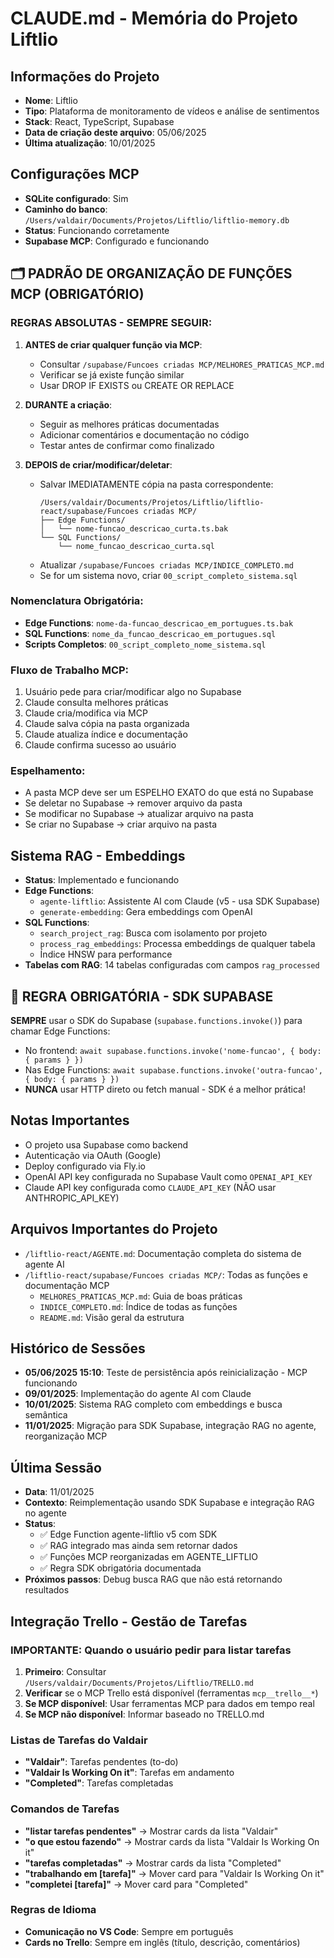 # CLAUDE.md - Memória do Projeto Liftlio

## Informações do Projeto
- **Nome**: Liftlio
- **Tipo**: Plataforma de monitoramento de vídeos e análise de sentimentos
- **Stack**: React, TypeScript, Supabase
- **Data de criação deste arquivo**: 05/06/2025
- **Última atualização**: 10/01/2025

## Configurações MCP
- **SQLite configurado**: Sim
- **Caminho do banco**: `/Users/valdair/Documents/Projetos/Liftlio/liftlio-memory.db`
- **Status**: Funcionando corretamente
- **Supabase MCP**: Configurado e funcionando

## 🗂️ PADRÃO DE ORGANIZAÇÃO DE FUNÇÕES MCP (OBRIGATÓRIO)

### REGRAS ABSOLUTAS - SEMPRE SEGUIR:

1. **ANTES de criar qualquer função via MCP**:
   - Consultar `/supabase/Funcoes criadas MCP/MELHORES_PRATICAS_MCP.md`
   - Verificar se já existe função similar
   - Usar DROP IF EXISTS ou CREATE OR REPLACE

2. **DURANTE a criação**:
   - Seguir as melhores práticas documentadas
   - Adicionar comentários e documentação no código
   - Testar antes de confirmar como finalizado

3. **DEPOIS de criar/modificar/deletar**:
   - Salvar IMEDIATAMENTE cópia na pasta correspondente:
     ```
     /Users/valdair/Documents/Projetos/Liftlio/liftlio-react/supabase/Funcoes criadas MCP/
     ├── Edge Functions/
     │   └── nome-funcao_descricao_curta.ts.bak
     └── SQL Functions/
         └── nome_funcao_descricao_curta.sql
     ```
   - Atualizar `/supabase/Funcoes criadas MCP/INDICE_COMPLETO.md`
   - Se for um sistema novo, criar `00_script_completo_sistema.sql`

### Nomenclatura Obrigatória:
- **Edge Functions**: `nome-da-funcao_descricao_em_portugues.ts.bak`
- **SQL Functions**: `nome_da_funcao_descricao_em_portugues.sql`
- **Scripts Completos**: `00_script_completo_nome_sistema.sql`

### Fluxo de Trabalho MCP:
1. Usuário pede para criar/modificar algo no Supabase
2. Claude consulta melhores práticas
3. Claude cria/modifica via MCP
4. Claude salva cópia na pasta organizada
5. Claude atualiza índice e documentação
6. Claude confirma sucesso ao usuário

### Espelhamento:
- A pasta MCP deve ser um ESPELHO EXATO do que está no Supabase
- Se deletar no Supabase → remover arquivo da pasta
- Se modificar no Supabase → atualizar arquivo na pasta
- Se criar no Supabase → criar arquivo na pasta

## Sistema RAG - Embeddings
- **Status**: Implementado e funcionando
- **Edge Functions**:
  - `agente-liftlio`: Assistente AI com Claude (v5 - usa SDK Supabase)
  - `generate-embedding`: Gera embeddings com OpenAI
- **SQL Functions**:
  - `search_project_rag`: Busca com isolamento por projeto
  - `process_rag_embeddings`: Processa embeddings de qualquer tabela
  - Índice HNSW para performance
- **Tabelas com RAG**: 14 tabelas configuradas com campos `rag_processed`

## 🚨 REGRA OBRIGATÓRIA - SDK SUPABASE
**SEMPRE** usar o SDK do Supabase (`supabase.functions.invoke()`) para chamar Edge Functions:
- No frontend: `await supabase.functions.invoke('nome-funcao', { body: { params } })`
- Nas Edge Functions: `await supabase.functions.invoke('outra-funcao', { body: { params } })`
- **NUNCA** usar HTTP direto ou fetch manual - SDK é a melhor prática!

## Notas Importantes
- O projeto usa Supabase como backend
- Autenticação via OAuth (Google)
- Deploy configurado via Fly.io
- OpenAI API key configurada no Supabase Vault como `OPENAI_API_KEY`
- Claude API key configurada como `CLAUDE_API_KEY` (NÃO usar ANTHROPIC_API_KEY)

## Arquivos Importantes do Projeto
- `/liftlio-react/AGENTE.md`: Documentação completa do sistema de agente AI
- `/liftlio-react/supabase/Funcoes criadas MCP/`: Todas as funções e documentação MCP
  - `MELHORES_PRATICAS_MCP.md`: Guia de boas práticas
  - `INDICE_COMPLETO.md`: Índice de todas as funções
  - `README.md`: Visão geral da estrutura

## Histórico de Sessões
- **05/06/2025 15:10**: Teste de persistência após reinicialização - MCP funcionando
- **09/01/2025**: Implementação do agente AI com Claude
- **10/01/2025**: Sistema RAG completo com embeddings e busca semântica
- **11/01/2025**: Migração para SDK Supabase, integração RAG no agente, reorganização MCP

## Última Sessão
- **Data**: 11/01/2025
- **Contexto**: Reimplementação usando SDK Supabase e integração RAG no agente
- **Status**: 
  - ✅ Edge Function agente-liftlio v5 com SDK
  - ✅ RAG integrado mas ainda sem retornar dados
  - ✅ Funções MCP reorganizadas em AGENTE_LIFTLIO
  - ✅ Regra SDK obrigatória documentada
- **Próximos passos**: Debug busca RAG que não está retornando resultados

## Integração Trello - Gestão de Tarefas

### IMPORTANTE: Quando o usuário pedir para listar tarefas
1. **Primeiro**: Consultar `/Users/valdair/Documents/Projetos/Liftlio/TRELLO.md`
2. **Verificar** se o MCP Trello está disponível (ferramentas `mcp__trello__*`)
3. **Se MCP disponível**: Usar ferramentas MCP para dados em tempo real
4. **Se MCP não disponível**: Informar baseado no TRELLO.md

### Listas de Tarefas do Valdair
- **"Valdair"**: Tarefas pendentes (to-do)
- **"Valdair Is Working On it"**: Tarefas em andamento
- **"Completed"**: Tarefas completadas

### Comandos de Tarefas
- **"listar tarefas pendentes"** → Mostrar cards da lista "Valdair"
- **"o que estou fazendo"** → Mostrar cards da lista "Valdair Is Working On it"
- **"tarefas completadas"** → Mostrar cards da lista "Completed"
- **"trabalhando em [tarefa]"** → Mover card para "Valdair Is Working On it"
- **"completei [tarefa]"** → Mover card para "Completed"

### Regras de Idioma
- **Comunicação no VS Code**: Sempre em português
- **Cards no Trello**: Sempre em inglês (título, descrição, comentários)